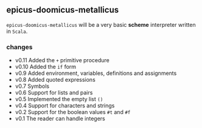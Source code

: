 ## epicus-doomicus-metallicus

`epicus-doomicus-metallicus` will be a very basic **scheme** interpreter written in `Scala`.

### changes

* v0.11 Added the `+` primitive procedure
* v0.10 Added the `if` form
* v0.9  Added environment, variables, definitions and assignments
* v0.8  Added quoted expressions
* v0.7  Symbols
* v0.6  Support for lists and pairs
* v0.5  Implemented the empty list `()`
* v0.4  Support for characters and strings
* v0.2  Support for the boolean values `#t` and `#f`
* v0.1  The reader can handle integers


